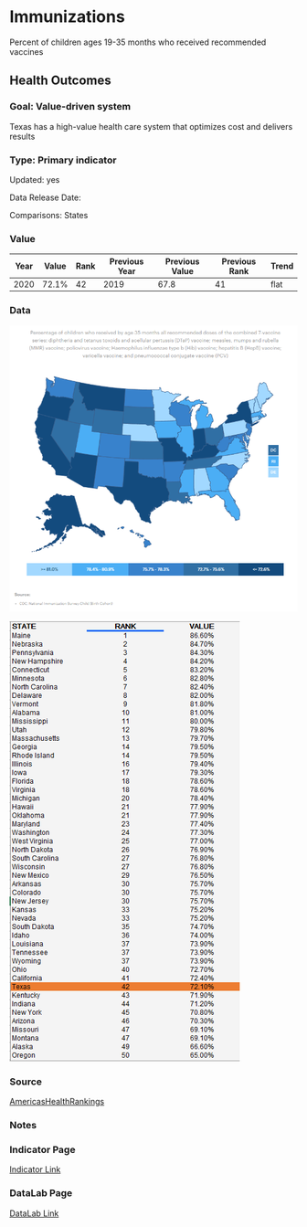 # Immunizations

Percent of children ages 19-35 months who received recommended vaccines

## Health Outcomes

### Goal: Value-driven system

Texas has a high-value health care system that optimizes cost and delivers results

### Type: Primary indicator

Updated: yes

Data Release Date: 


Comparisons: States

### Value

|Year         |  Value      | Rank        | Previous Year| Previous Value | Previous Rank  | Trend| 
| ----------- | ----------- | ----------- | ----------- | ----------- | ----------- | -----------|
|    2020     |    72.1%     |     42      |    2019      |     67.8     |     41     |   flat     |

### Data

![map](./map_immunizations.PNG)

![data](./data_immunizations.PNG)


### Source

<!-- https://www.dshs.texas.gov/immunize/coverage/NIS/

https://www.cdc.gov/vaccines/imz-managers/coverage/childvaxview/interactive-reports/index.html -->

[AmericasHealthRankings](https://www.americashealthrankings.org/explore/annual/measure/Immunize_b/state/TX)


### Notes


### Indicator Page

[Indicator Link](https://indicators.texas2036.org/indicator/59)


### DataLab Page


[DataLab Link](https://datalab.texas2036.org/olxykof/health-indicators-on-us-states-2017?country=1000440&indicator=1000730&accesskey=szxjfqb)

